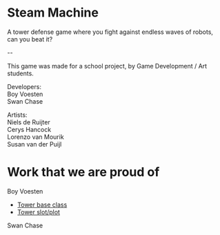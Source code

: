 # Steam Machine

A tower defense game where you fight against endless waves of robots, can you beat it?

--

This game was made for a school project, by Game Development / Art students.
  
Developers:  
Boy Voesten  
Swan Chase   
  
Artists:  
Niels de Ruijter  
Cerys Hancock  
Lorenzo van Mourik  
Susan van der Puijl  


# Work that we are proud of

Boy Voesten
- [Tower base class](https://github.com/221boy221/tower-defense/blob/master/tower-defense/Assets/Scripts/Towers/Tower.cs)
- [Tower slot/plot](https://github.com/221boy221/tower-defense/blob/master/tower-defense/Assets/Scripts/Towers/TowerSlot.cs)  
  
Swan Chase
   
